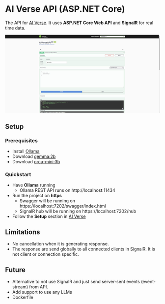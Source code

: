 # AI Verse API (ASP.NET Core)

The API for [AI Verse](https://github.com/robertmok/ai-verse). It uses **ASP.NET Core Web API** and **SignalR** for real time data.

![](./demo.JPG)

## Setup

### Prerequisites

- Install [Ollama](https://ollama.com/)
- Download [gemma:2b](https://ollama.com/library/gemma)
- Download [orca-mini:3b](https://ollama.com/library/orca-mini)

### Quickstart

- Have **Ollama** running
	- Ollama REST API runs on http://localhost:11434
- Run the project on **https**
	- Swagger will be running on https://localhost:7202/swagger/index.html
	- SignalR hub will be running on https://localhost:7202/hub
- Follow the **Setup** section in [AI Verse](https://github.com/robertmok/ai-verse)

## Limitations

- No cancellation when it is generating response.
- The response are send globally to all connected clients in SignalR. It is not client or connection specific.

## Future

- Alternative to not use SignalR and just send server-sent events (event-stream) from API.
- Add support to use any LLMs
- Dockerfile

